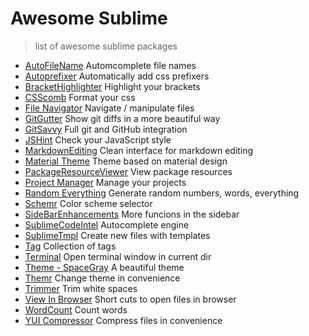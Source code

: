 # Awesome Sublime
> list of awesome sublime packages

+ [AutoFileName](https://packagecontrol.io/packages/AutoFileName) Automcomplete file names
+ [Autoprefixer](https://packagecontrol.io/packages/Autoprefixer) Automatically add css prefixers
+ [BracketHighlighter](https://packagecontrol.io/packages/BracketHighlighter) Highlight your brackets
+ [CSScomb](https://packagecontrol.io/packages/CSScomb) Format your css
+ [File Navigator](https://packagecontrol.io/packages/File%20Navigator) Navigate / manipulate files
+ [GitGutter](https://packagecontrol.io/packages/GitGutter) Show git diffs in a more beautiful way
+ [GitSavvy](https://packagecontrol.io/packages/GitSavvy) Full git and GitHub integration
+ [JSHint](https://packagecontrol.io/packages/JSHint) Check your JavaScript style
+ [MarkdownEditing](https://packagecontrol.io/packages/MarkdownEditing) Clean interface for markdown editing
+ [Material Theme](https://packagecontrol.io/packages/Material%20Theme) Theme based on material design
+ [PackageResourceViewer](https://packagecontrol.io/packages/PackageResourceViewer) View package resources
+ [Project Manager](https://packagecontrol.io/packages/Project%20Manager) Manage your projects
+ [Random Everything](https://packagecontrol.io/packages/Random%20Everything) Generate random numbers, words, everything
+ [Schemr](https://packagecontrol.io/packages/Schemr) Color scheme selector
+ [SideBarEnhancements](https://packagecontrol.io/packages/SideBarEnhancements) More funcions in the sidebar
+ [SublimeCodeIntel](https://packagecontrol.io/packages/SublimeCodeIntel) Autocomplete engine
+ [SublimeTmpl](https://packagecontrol.io/packages/SublimeTmpl) Create new files with templates
+ [Tag](https://packagecontrol.io/packages/Tag) Collection of tags
+ [Terminal](https://packagecontrol.io/packages/Terminal) Open terminal window in current dir
+ [Theme - SpaceGray](https://packagecontrol.io/packages/Theme%20-%20Spacegray) A beautiful theme
+ [Themr](https://packagecontrol.io/packages/Themr) Change theme in convenience
+ [Trimmer](https://packagecontrol.io/packages/Trimmer) Trim white spaces
+ [View In Browser](https://packagecontrol.io/packages/View%20In%20Browser) Short cuts to open files in browser
+ [WordCount](https://packagecontrol.io/packages/WordCount) Count words
+ [YUI Compressor](https://packagecontrol.io/packages/YUI%20Compressor) Compress files in convenience